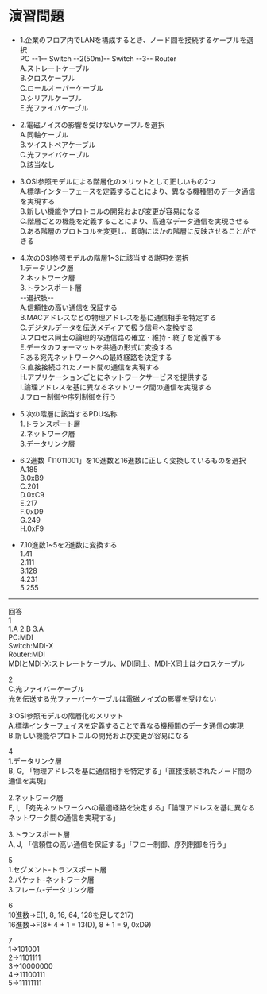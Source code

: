 # 演習問題
- 1.企業のフロア内でLANを構成するとき、ノード間を接続するケーブルを選択  
PC --1-- Switch --2(50m)-- Switch --3-- Router  
A.ストレートケーブル  
B.クロスケーブル  
C.ロールオーバーケーブル  
D.シリアルケーブル  
E.光ファイバケーブル  

- 2.電磁ノイズの影響を受けないケーブルを選択  
A.同軸ケーブル  
B.ツイストペアケーブル  
C.光ファイバケーブル  
D.該当なし

- 3.OSI参照モデルによる階層化のメリットとして正しいもの2つ  
A.標準インターフェースを定義することにより、異なる機種間のデータ通信を実現する  
B.新しい機能やプロトコルの開発および変更が容易になる  
C.階層ごとの機能を定義することにより、高速なデータ通信を実現させる  
D.ある階層のプロトコルを変更し、即時にほかの階層に反映させることができる  

- 4.次のOSI参照モデルの階層1\~3に該当する説明を選択  
1.データリンク層  
2.ネットワーク層  
3.トランスポート層  
--選択肢--  
A.信頼性の高い通信を保証する  
B.MACアドレスなどの物理アドレスを基に通信相手を特定する  
C.デジタルデータを伝送メディアで扱う信号へ変換する  
D.プロセス同士の論理的な通信路の確立・維持・終了を定義する  
E.データのフォーマットを共通の形式に変換する  
F.ある宛先ネットワークへの最終経路を決定する  
G.直接接続されたノード間の通信を実現する  
H.アプリケーションごとにネットワークサービスを提供する  
I.論理アドレスを基に異なるネットワーク間の通信を実現する  
J.フロー制御や序列制御を行う

- 5.次の階層に該当するPDU名称  
1.トランスポート層  
2.ネットワーク層  
3.データリンク層  

- 6.2進数「11011001」を10進数と16進数に正しく変換しているものを選択  
A.185  
B.0xB9  
C.201  
D.0xC9  
E.217  
F.0xD9  
G.249  
H.0xF9  


- 7.10進数1\~5を2進数に変換する  
1.41  
2.111  
3.128  
4.231  
5.255

---
回答  
1  
1.A 2.B 3.A  
PC:MDI  
Switch:MDI-X  
Router:MDI  
MDIとMDI-X:ストレートケーブル、MDI同士、MDI-X同士はクロスケーブル

2  
C.光ファイバーケーブル  
光を伝送する光ファーバーケーブルは電磁ノイズの影響を受けない

3:OSI参照モデルの階層化のメリット  
A.標準インターフェイスを定義することで異なる機種間のデータ通信の実現  
B.新しい機能やプロトコルの開発および変更が容易になる  

4  
1.データリンク層  
B, G, 「物理アドレスを基に通信相手を特定する」「直接接続されたノード間の通信を実現」  

2.ネットワーク層  
F, I, 「宛先ネットワークへの最適経路を決定する」「論理アドレスを基に異なるネットワーク間の通信を実現する」  

3.トランスポート層  
A, J, 「信頼性の高い通信を保証する」「フロー制御、序列制御を行う」  

5  
1.セグメント-トランスポート層  
2.パケット-ネットワーク層  
3.フレーム-データリンク層

6  
10進数→E(1, 8, 16, 64, 128を足して217)  
16進数→F(8+ 4 + 1 = 13(D), 8 + 1 = 9, 0xD9)  

7  
1→101001  
2→1101111  
3→10000000  
4→11100111  
5→11111111  
